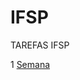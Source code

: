 # IFSP
TAREFAS IFSP


1 [Semana](https://github.com/conradobr1/IFSP/tree/main/Desenvolvimento%20WEB/1Semana)
